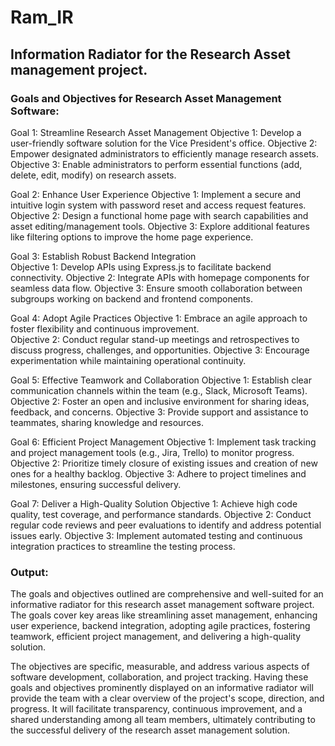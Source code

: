 # Ram_IR
## Information Radiator for the Research Asset management project.

### Goals and Objectives for Research Asset Management Software:

Goal 1: Streamline Research Asset Management
Objective 1: Develop a user-friendly software solution for the Vice President's office.
Objective 2: Empower designated administrators to efficiently manage research assets. 
Objective 3: Enable administrators to perform essential functions (add, delete, edit, modify) on research assets.

Goal 2: Enhance User Experience
Objective 1: Implement a secure and intuitive login system with password reset and access request features.
Objective 2: Design a functional home page with search capabilities and asset editing/management tools.
Objective 3: Explore additional features like filtering options to improve the home page experience.

Goal 3: Establish Robust Backend Integration  
Objective 1: Develop APIs using Express.js to facilitate backend connectivity.
Objective 2: Integrate APIs with homepage components for seamless data flow.
Objective 3: Ensure smooth collaboration between subgroups working on backend and frontend components.

Goal 4: Adopt Agile Practices
Objective 1: Embrace an agile approach to foster flexibility and continuous improvement.  
Objective 2: Conduct regular stand-up meetings and retrospectives to discuss progress, challenges, and opportunities.
Objective 3: Encourage experimentation while maintaining operational continuity.

Goal 5: Effective Teamwork and Collaboration
Objective 1: Establish clear communication channels within the team (e.g., Slack, Microsoft Teams).
Objective 2: Foster an open and inclusive environment for sharing ideas, feedback, and concerns.
Objective 3: Provide support and assistance to teammates, sharing knowledge and resources.

Goal 6: Efficient Project Management
Objective 1: Implement task tracking and project management tools (e.g., Jira, Trello) to monitor progress. 
Objective 2: Prioritize timely closure of existing issues and creation of new ones for a healthy backlog.
Objective 3: Adhere to project timelines and milestones, ensuring successful delivery.

Goal 7: Deliver a High-Quality Solution
Objective 1: Achieve high code quality, test coverage, and performance standards.
Objective 2: Conduct regular code reviews and peer evaluations to identify and address potential issues early.
Objective 3: Implement automated testing and continuous integration practices to streamline the testing process.

### Output:

The goals and objectives outlined are comprehensive and well-suited for an informative radiator for this research asset management software project. The goals cover key areas like streamlining asset management, enhancing user experience, backend integration, adopting agile practices, fostering teamwork, efficient project management, and delivering a high-quality solution.

The objectives are specific, measurable, and address various aspects of software development, collaboration, and project tracking. Having these goals and objectives prominently displayed on an informative radiator will provide the team with a clear overview of the project's scope, direction, and progress. It will facilitate transparency, continuous improvement, and a shared understanding among all team members, ultimately contributing to the successful delivery of the research asset management solution.
